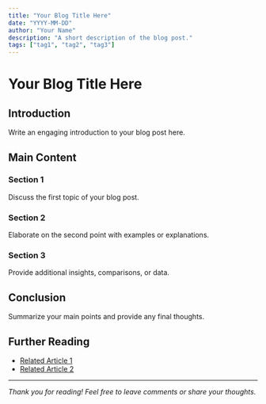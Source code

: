 ```yaml
---
title: "Your Blog Title Here"
date: "YYYY-MM-DD"
author: "Your Name"
description: "A short description of the blog post."
tags: ["tag1", "tag2", "tag3"]
---
```


# Your Blog Title Here

## Introduction
Write an engaging introduction to your blog post here.

## Main Content

### Section 1
Discuss the first topic of your blog post.

### Section 2
Elaborate on the second point with examples or explanations.

### Section 3
Provide additional insights, comparisons, or data.

## Conclusion
Summarize your main points and provide any final thoughts.

## Further Reading
- [Related Article 1](#)
- [Related Article 2](#)

---

*Thank you for reading! Feel free to leave comments or share your thoughts.*